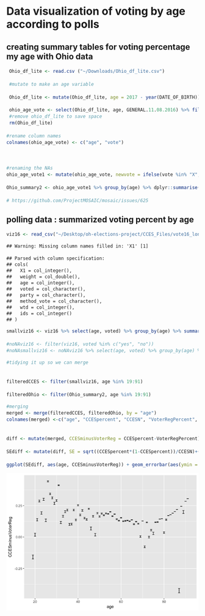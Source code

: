 Data visualization of voting by age according to polls
================

creating summary tables for voting percentage my age with Ohio data
-------------------------------------------------------------------

``` r
 Ohio_df_lite <- read.csv ("~/Downloads/Ohio_df_lite.csv")
 
 #mutate to make an age variable
 
 Ohio_df_lite <- mutate(Ohio_df_lite, age = 2017 - year(DATE_OF_BIRTH))
 
 ohio_age_vote <- select(Ohio_df_lite, age, GENERAL.11.08.2016) %>% filter(age < 99)
 #remove ohio_df_lite to save space
 rm(Ohio_df_lite)

#rename column names
colnames(ohio_age_vote) <- c("age", "vote")



#renaming the NAs
ohio_age_vote1 <- mutate(ohio_age_vote, newvote = ifelse(vote %in% "X", "X", "O"))

Ohio_summary2 <- ohio_age_vote1 %>% group_by(age) %>% dplyr::summarise(perc = base::mean(newvote == "X"), n())

# https://github.com/ProjectMOSAIC/mosaic/issues/625
```

polling data : summarized voting percent by age
-----------------------------------------------

``` r
viz16 <- read_csv("~/Desktop/oh-elections-project/CCES_Files/vote16_long.csv")
```

    ## Warning: Missing column names filled in: 'X1' [1]

    ## Parsed with column specification:
    ## cols(
    ##   X1 = col_integer(),
    ##   weight = col_double(),
    ##   age = col_integer(),
    ##   voted = col_character(),
    ##   party = col_character(),
    ##   method_vote = col_character(),
    ##   wtd = col_integer(),
    ##   ids = col_integer()
    ## )

``` r
smallviz16 <- viz16 %>% select(age, voted) %>% group_by(age) %>% summarize(percent_voted = base::mean(voted == "yes"), n())

#noNAviz16 <- filter(viz16, voted %in% c("yes", "no"))
#noNAsmallviz16 <- noNAviz16 %>% select(age, voted) %>% group_by(age) %>% summarize(percent_voted_noNA = base::mean(voted == "yes"))
```

``` r
#tidying it up so we can merge


filteredCCES <- filter(smallviz16, age %in% 19:91)

filteredOhio <- filter(Ohio_summary2, age %in% 19:91)
```

``` r
#merging
merged <- merge(filteredCCES, filteredOhio, by = "age")
colnames(merged) <-c("age", "CCESpercent", "CCESN", "VoterRegPercent", "VoterRegN")


diff <- mutate(merged, CCESminusVoterReg = CCESpercent-VoterRegPercent)

SEdiff <- mutate(diff, SE = sqrt((CCESpercent*(1-CCESpercent))/CCESN)+((VoterRegPercent*(1-VoterRegPercent))/VoterRegN))

ggplot(SEdiff, aes(age, CCESminusVoterReg)) + geom_errorbar(aes(ymin = CCESminusVoterReg - SE, ymax = CCESminusVoterReg + SE))
```

![](full_scale_viz_files/figure-markdown_github/Merge%20and%20Plot-1.png)
